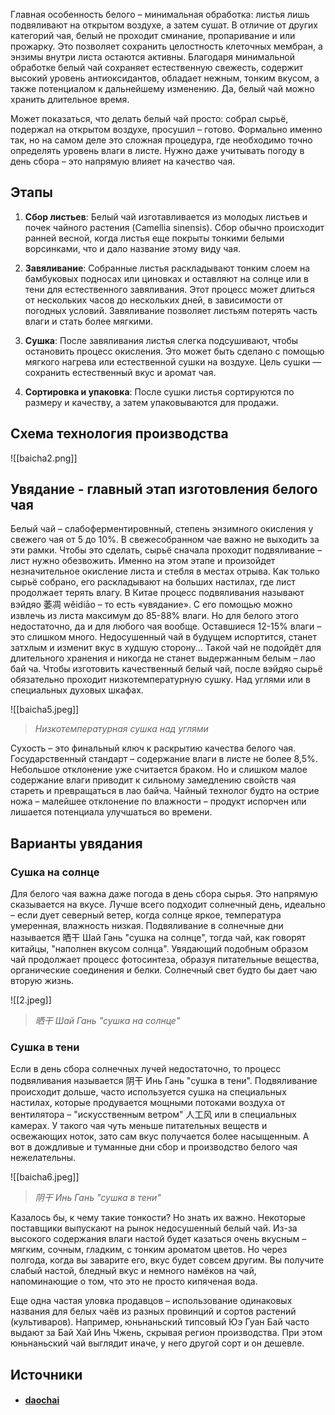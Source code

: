 Главная особенность белого – минимальная обработка: листья лишь подвяливают на открытом воздухе, а затем сушат. В отличие от других категорий чая, белый не проходит сминание, пропаривание и или прожарку. Это позволяет сохранить целостность клеточных мембран, а энзимы внутри листа остаются активны. Благодаря минимальной обработке белый чай сохраняет естественную свежесть, содержит высокий уровень антиоксидантов, обладает нежным, тонким вкусом, а также потенциалом к дальнейшему изменению. Да, белый чай можно хранить длительное время.

Может показаться, что делать белый чай просто: собрал сырьё, подержал на открытом воздухе, просушил – готово. Формально именно так, но на самом деле это сложная процедура, где необходимо точно определять уровень влаги в листе. Нужно даже учитывать погоду в день сбора – это напрямую влияет на качество чая.

## Этапы

1. **Сбор листьев**: Белый чай изготавливается из молодых листьев и почек чайного растения (Camellia sinensis). Сбор обычно происходит ранней весной, когда листья еще покрыты тонкими белыми ворсинками, что и дало название этому виду чая.

2. **Завяливание**: Собранные листья раскладывают тонким слоем на бамбуковых подносах или циновках и оставляют на солнце или в тени для естественного завяливания. Этот процесс может длиться от нескольких часов до нескольких дней, в зависимости от погодных условий. Завяливание позволяет листьям потерять часть влаги и стать более мягкими.

3. **Сушка**: После завяливания листья слегка подсушивают, чтобы остановить процесс окисления. Это может быть сделано с помощью мягкого нагрева или естественной сушки на воздухе. Цель сушки — сохранить естественный вкус и аромат чая.

4. **Сортировка и упаковка**: После сушки листья сортируются по размеру и качеству, а затем упаковываются для продажи.

## Схема технология производства

![[baicha2.png]]

## Увядание - главный этап изготовления белого чая

Белый чай – слабоферментировнный, степень энзимного окисления у свежего чая от 5 до 10%. В свежесобранном чае важно не выходить за эти рамки. Чтобы это сделать, сырьё сначала проходит подвяливание – лист нужно обезвожить. Именно на этом этапе и произойдет незначительное окисление листа и стебля в местах отрыва. Как только сырьё собрано, его раскладывают на больших настилах, где лист продолжает терять влагу. В Китае процесс подвяливания называют вэйдяо 萎凋 wěidiāo – то есть «увядание». С его помощью можно извлечь из листа максимум до 85-88% влаги. Но для белого этого недостаточно, да и для любого чая вообще. Оставшиеся 12-15% влаги – это слишком много. Недосушенный чай в будущем испортится, станет затхлым и изменит вкус в худшую сторону... Такой чай не подойдёт для длительного хранения и никогда не станет выдержанным белым – лао бай ча. Чтобы изготовить качественный белый чай, после вэйдяо сырьё обязательно проходит низкотемпературную сушку. Над углями или в специальных духовых шкафах.

![[baicha5.jpeg]]
> _Низкотемпературная сушка над углями_

Сухость – это финальный ключ к раскрытию качества белого чая. Государственный стандарт – содержание влаги в листе не более 8,5%. Небольшое отклонение уже считается браком. Но и слишком малое содержание влаги приводит к сильному замедлению свойств чая стареть и превращаться в лао байча. Чайный технолог будто на острие ножа – малейшее отклонение по влажности – продукт испорчен или лишается потенциала улучшаться во времени.

## Варианты увядания
### Сушка на солнце

Для белого чая важна даже погода в день сбора сырья. Это напрямую сказывается на вкусе. Лучше всего подходит солнечный день, идеально – если дует северный ветер, когда солнце яркое, температура умеренная, влажность низкая. Подвяливание в солнечные дни называется 晒干 Шай Гань "сушка на солнце", тогда чай, как говорят китайцы, "наполнен вкусом солнца". Увядающий подобным образом чай продолжает процесс фотосинтеза, образуя питательные вещества, органические соединения и белки. Солнечный свет будто бы дает чаю вторую жизнь.

![[2.jpeg]]
> _晒干 Шай Гань "сушка на солнце"_

### Сушка в тени

Если в день сбора солнечных лучей недостаточно, то процесс подвяливания называется 阴干 Инь Гань "сушка в тени". Подвяливание происходит дольше, часто используется сушка на специальных настилах, которые продувается мощными потоками воздуха от вентилятора – "искусственным ветром" 人工风 или в специальных камерах. У такого чая чуть меньше питательных веществ и освежающих ноток, зато сам вкус получается более насыщенным. А вот в дождливые и туманные дни сбор и производство белого чая нежелательны.

![[baicha6.jpeg]]
> _阴干 Инь Гань "сушка в тени"_


Казалось бы, к чему такие тонкости? Но знать их важно. Некоторые поставщики выпускают на рынок недосушенный белый чай. Из-за высокого содержания влаги настой будет казаться очень вкусным – мягким, сочным, гладким, с тонким ароматом цветов. Но через полгода, когда вы заварите его, вкус будет совсем другим. Вы получите слабый настой, бледный вкус и немного намёков на чай, напоминающие о том, что это не просто кипяченая вода.

Еще одна частая уловка продавцов – использование одинаковых названия для белых чаёв из разных провинций и сортов растений (культиваров). Например, юньнаньский типсовый Юэ Гуан Бай часто выдают за Бай Хай Инь Чжень, скрывая регион производства. При этом юньнаньский чай выглядит иначе, у него другой сорт и он дешевле.

## Источники
- #### [daochai](https://daochai.ru/blog/vidy-chaja/proizvodstvo-belogo-chaya.html)